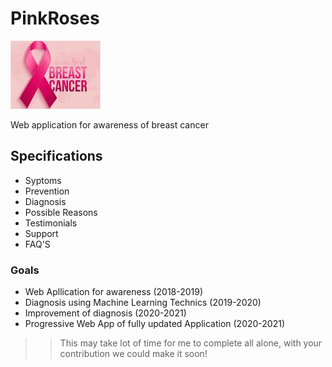 # PinkRoses

![Breast Cancer](images/thumb_images.jpeg)

Web application for awareness of breast cancer


## Specifications

* Syptoms
* Prevention
* Diagnosis
* Possible Reasons
* Testimonials
* Support
* FAQ'S


### Goals

* Web Apllication for awareness (2018-2019)
* Diagnosis using Machine Learning Technics (2019-2020)
* Improvement of diagnosis (2020-2021)
* Progressive Web App of fully updated Application (2020-2021)


>> This may take lot of time for me to complete all alone, with your contribution we could make it soon!
